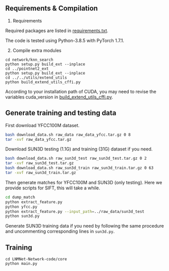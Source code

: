 ## Requirements & Compilation

1. Requirements

Required packages are listed in [requirements.txt](requirements.txt). 

The code is tested using Python-3.8.5 with PyTorch 1.7.1.

2. Compile extra modules

```shell script
cd network/knn_search
python setup.py build_ext --inplace
cd ../pointnet2_ext
python setup.py build_ext --inplace
cd ../../utils/extend_utils
python build_extend_utils_cffi.py
```
According to your installation path of CUDA, you may need to revise the variables cuda_version in [build_extend_utils_cffi.py](utils/extend_utils/build_extend_utils_cffi.py).

## Generate training and testing data

First download YFCC100M dataset.
```bash
bash download_data.sh raw_data raw_data_yfcc.tar.gz 0 8
tar -xvf raw_data_yfcc.tar.gz
```

Download SUN3D testing (1.1G) and training (31G) dataset if you need.
```bash
bash download_data.sh raw_sun3d_test raw_sun3d_test.tar.gz 0 2
tar -xvf raw_sun3d_test.tar.gz
bash download_data.sh raw_sun3d_train raw_sun3d_train.tar.gz 0 63
tar -xvf raw_sun3d_train.tar.gz
```

Then generate matches for YFCC100M and SUN3D (only testing). Here we provide scripts for SIFT, this will take a while.
```bash
cd dump_match
python extract_feature.py
python yfcc.py
python extract_feature.py --input_path=../raw_data/sun3d_test
python sun3d.py
```
Generate SUN3D training data if you need by following the same procedure and uncommenting corresponding lines in `sun3d.py`.

## Training
```shell script
cd LNMNet-Network-code/core
python main.py
```
